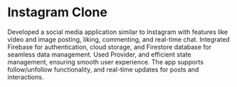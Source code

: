 # Instagram Clone

Developed a social media application similar to Instagram with features like video and image posting, liking, commenting, and real-time chat. Integrated Firebase for authentication, cloud storage, and Firestore database for seamless data management. Used Provider, and efficient state management, ensuring smooth user experience. The app supports follow/unfollow functionality, and real-time updates for posts and interactions.





